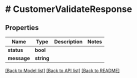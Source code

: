 # # CustomerValidateResponse

## Properties

Name | Type | Description | Notes
------------ | ------------- | ------------- | -------------
**status** | **bool** |  |
**message** | **string** |  |

[[Back to Model list]](../../README.md#models) [[Back to API list]](../../README.md#endpoints) [[Back to README]](../../README.md)
